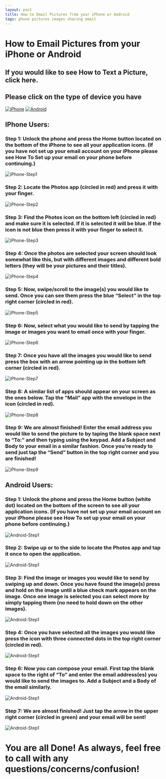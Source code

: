 ```yaml
---
layout: post
title: How to Email Pictures from your iPhone or Android
tags: phone pictures images sharing email
---
```










# **How to Email Pictures from your iPhone or Android**

## If you would like to see How to Text a Picture, click here.


## Please click on the type of device you have

[![iPhone](https://github.com/jalague/jalague.github.io/blob/master/img/htemailpic/p2.PNG?raw=true)](#iphone-users:)
[![Android](https://github.com/jalague/jalague.github.io/blob/master/img/htemailpic/p1.PNG?raw=true)](#**android-users**:)

## **IPhone Users:**

### Step 1: Unlock the phone and press the Home button located on the bottom of the iPhone to see all your application icons. (If you have not set up your email account on your iPhone please see How To Set up your email on your phone before continuing.)
![iPhone-Step1](https://github.com/jalague/jalague.github.io/blob/master/img/htemailpic/p3.PNG?raw=true)


### Step 2: Locate the Photos app (circled in red) and press it with your finger.
![iPhone-Step2](https://github.com/jalague/jalague.github.io/blob/master/img/htemailpic/p4.PNG?raw=true)


### Step 3: Find the Photos icon on the bottom left (circled in red) and make sure it is selected. If it is selected it will be blue. If the icon is not blue then press it with your finger to select it.
![iPhone-Step3](https://github.com/jalague/jalague.github.io/blob/master/img/htemailpic/p5.PNG?raw=true)


### Step 4: Once the photos are selected your screen should look somewhat like this, but with different images and different bold letters (they will be your pictures and their titles).
![iPhone-Step4](https://github.com/jalague/jalague.github.io/blob/master/img/htemailpic/p6.PNG?raw=true)


### Step 5: Now, swipe/scroll to the image(s) you would like to send. Once you can see them press the blue “Select” in the top right corner (circled in red).
![iPhone-Step5](https://github.com/jalague/jalague.github.io/blob/master/img/htemailpic/p7.PNG?raw=true)

### Step 6: Now, select what you would like to send by tapping the image or images you want to email once with your finger.
![iPhone-Step6](https://github.com/jalague/jalague.github.io/blob/master/img/htemailpic/p8.PNG?raw=true)

### Step 7: Once you have all the images you would like to send press the box with an arrow pointing up in the bottom left corner (circled in red).
![iPhone-Step7](https://github.com/jalague/jalague.github.io/blob/master/img/htemailpic/p9.PNG?raw=true)

### Step 8: A similar list of apps should appear on your screen as the ones below. Tap the “Mail” app with the envelope in the icon (circled in red).
![iPhone-Step8](https://github.com/jalague/jalague.github.io/blob/master/img/htemailpic/p10.PNG?raw=true)

### Step 9: We are almost finished! Enter the email address you would like to send the picture to by taping the blank space next to “To:” and then typing using the keypad. Add a Subject and Body to your email in a similar fashion. Once you’re ready to send just tap the “Send” button in the top right corner and you are finished!
![iPhone-Step9](https://github.com/jalague/jalague.github.io/blob/master/img/htemailpic/p11.PNG?raw=true)



## **Android Users**:

### Step 1: Unlock the phone and press the Home button (white dot) located on the bottom of the screen to see all your application icons. (If you have not set up your email account on your iPhone please see How To set up your email on your phone before continuing.)
![Android-Step1](https://github.com/jalague/jalague.github.io/blob/master/img/htemailpic/p12.PNG?raw=true)

### Step 2: Swipe up or to the side to locate the Photos app and tap it once to open the application.
![Android-Step1](https://github.com/jalague/jalague.github.io/blob/master/img/htemailpic/p13.PNG?raw=true)

### Step 3: Find the image or images you would like to send by swiping up and down. Once you have found the image(s) press and hold on the image until a blue check mark appears on the image. Once one image is selected you can select more by simply tapping them (no need to hold down on the other images).
![Android-Step1](https://github.com/jalague/jalague.github.io/blob/master/img/htemailpic/p14.PNG?raw=true)

### Step 4: Once you have selected all the images you would like press the icon with three connected dots in the top right corner (circled in red).
![Android-Step1](https://github.com/jalague/jalague.github.io/blob/master/img/htemailpic/p15.PNG?raw=true)

### Step 6: Now you can compose your email. First tap the blank space to the right of “To” and enter the email address(es) you would like to send the images to. Add a Subject and a Body of the email similarly.
![Android-Step1](https://github.com/jalague/jalague.github.io/blob/master/img/htemailpic/p16.PNG?raw=true)

### Step 7: We are almost finished! Just tap the arrow in the upper right corner (circled in green) and your email will be sent!
![Android-Step1](https://github.com/jalague/jalague.github.io/blob/master/img/htemailpic/p17.PNG?raw=true)



# You are all Done! As always, feel free to call with any questions/concerns/confusion!

